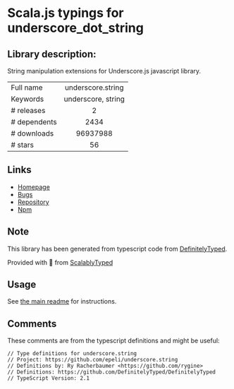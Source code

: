 
# Scala.js typings for underscore_dot_string


## Library description:
String manipulation extensions for Underscore.js javascript library.

|                    |                 |
| ------------------ | :-------------: |
| Full name          | underscore.string |
| Keywords           | underscore, string |
| # releases         | 2 |
| # dependents       | 2434 |
| # downloads        | 96937988 |
| # stars            | 56 |

## Links
- [Homepage](http://epeli.github.com/underscore.string/)
- [Bugs](https://github.com/epeli/underscore.string/issues)
- [Repository](https://github.com/epeli/underscore.string)
- [Npm](https://www.npmjs.com/package/underscore.string)
    


## Note
This library has been generated from typescript code from [DefinitelyTyped](https://definitelytyped.org).

Provided with :purple_heart: from [ScalablyTyped](https://github.com/oyvindberg/ScalablyTyped)

## Usage
See [the main readme](../../readme.md) for instructions.

## Comments

These comments are from the typescript definitions and might be useful:
```
// Type definitions for underscore.string
// Project: https://github.com/epeli/underscore.string
// Definitions by: Ry Racherbaumer <https://github.com/rygine>
// Definitions: https://github.com/DefinitelyTyped/DefinitelyTyped
// TypeScript Version: 2.1

```

